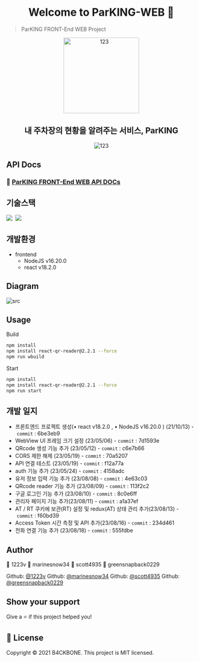 <h1 align="center">Welcome to ParKING-WEB 👋</h1>

> ParKING FRONT-End WEB Project

<div align=center>
  <img width="200" alt="123" src="https://img1.daumcdn.net/thumb/R1280x0/?scode=mtistory2&fname=https%3A%2F%2Fblog.kakaocdn.net%2Fdn%2FsTaJl%2FbtsrrSgwmfB%2FSXe0UCIJ8qg6lEIDKqdGL0%2Fimg.png">
</div>
<h2 align=center>내 주차장의 현황을 알려주는 서비스, ParKING</h2>
<div align=center>
  <img alt="123" src="https://img1.daumcdn.net/thumb/R1280x0/?scode=mtistory2&fname=https%3A%2F%2Fblog.kakaocdn.net%2Fdn%2FbEvnDt%2FbtsBCZE8g9F%2FxuV4nezJEi5cYpOnTlK4n0%2Fimg.png">
</div>


## API Docs

### 💎 [ParKING FRONT-End WEB API DOCs](https://parking.marinesnow34.com/swagger-ui/index.html#/)


## 기술스택

<p>
  <img src="https://img.shields.io/badge/-React-blue"/>&nbsp
  <img src="https://img.shields.io/badge/-NodeJS-red"/>&nbsp
</p>

## 개발환경

- frontend
  - NodeJS v16.20.0
  - react v18.2.0

## Diagram

![src](https://github.com/B4CK-BONE/ParkingFrontend/assets/78861124/bd57d268-d7fa-45ba-9c48-3c293c2d79fe)



## Usage

Build
```sh
npm install
npm install react-qr-reader@2.2.1 --force
npm run wbuild
```

Start
```sh
npm install
npm install react-qr-reader@2.2.1 --force
npm run start
```

## 개발 일지

- 프론트엔드 프로젝트 생성(• react v18.2.0 , • NodeJS v16.20.0 ) (21/10/13) - `commit` : 6be3eb9
- WebView UI 프레임 크기 설정 (23/05/06)  - `commit` : 7d1593e
- QRcode 생성 기능 추가 (23/05/12)   - `commit` : c6e7b66
- CORS 제한 해제 (23/05/19)   - `commit` : 70a5207
- API 연결 테스트 (23/05/19)  - `commit` : f12a77a
- auth 기능 추가 (23/05/24)  - `commit` : 4158adc
- 유저 정보 입력 기능 추가 (23/08/08)  - `commit` : 4e63c03
- QRcode reader 기능 추가 (23/08/09)  - `commit` : 113f2c2
- 구글 로그인 기능 추가 (23/08/10)  - `commit` : 8c0e6ff
- 관리자 페이지 기능 추가(23/08/11)  - `commit` : a1a37ef
- AT / RT 쿠키에 보관(RT) 설정 및 redux(AT) 상태 관리 추가(23/08/13)  - `commit` : f60bd39
- Access Token 시간 측정 및 API 추가(23/08/16)  - `commit` : 234d461
- 전화 연결 기능 추가 (23/08/18)  - `commit` : 555fdbe


## Author

👤 1223v 👤 marinesnow34 👤 scott4935 👤 greensnapback0229

Github: [@1223v](https://github.com/1223v)
Github: [@marinesnow34](https://github.com/marinesnow34)
Github: [@scott4935](https://github.com/scott4935)
Github: [@greensnapback0229](https://github.com/greensnapback0229)


## Show your support

Give a ⭐️ if this project helped you!

## 📝 License

Copyright © 2021 B4CKBONE.
This project is MIT licensed.   

